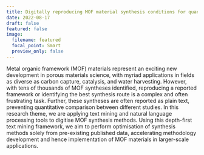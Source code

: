 ```yaml
---
title: Digitally reproducing MOF material synthesis conditions for quantitative comparison
date: 2022-08-17
draft: false
featured: false
image:
  filename: featured
  focal_point: Smart
  preview_only: false
---
```


Metal organic framework (MOF) materials represent an exciting new development in porous materials science, with myriad applications in fields as diverse as carbon capture, catalysis, and water harvesting. 
However, with tens of thousands of MOF syntheses identified, reproducing a reported framework or identifying the best synthesis route is a complex and often frustrating task. 
Further, these syntheses are often reported as plain text, preventing quantitative comparison between different studies. 
In this research theme, we are applying text mining and natural language processing tools to digitise MOF synthesis methods. Using this depth-first text mining framework, we aim to perform optimisation of synthesis methods solely from pre-existing published data, accelerating methodology development and hence implementation of MOF materials in larger-scale applications.


